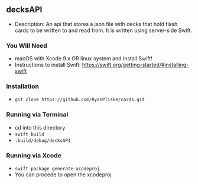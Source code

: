 ## decksAPI
* Description: An api that stores a json file with decks that hold flash cards to be written to and read from. It is written using server-side Swift.

### You Will Need
* macOS with Xcode 9.x OR linux system and install Swift!
* Instructions to install Swift: https://swift.org/getting-started/#installing-swift

### Installation
* `git clone https://github.com/RyanPliske/cards.git`

### Running via Terminal
* cd into this directory
* `swift build`
* `.build/debug/decksAPI`

### Running via Xcode
* `swift package generate-xcodeproj`
* You can procede to open the xcodeproj
